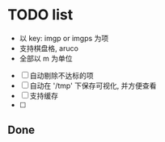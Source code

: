 # TODO list

- 以 key: imgp or imgps 为项
- 支持棋盘格, aruco
- 全部以 m 为单位
- [ ] 自动剔除不达标的项
- [ ] 自动在 '/tmp' 下保存可视化, 并方便查看
- [ ] 支持缓存
- [ ] 

## Done

